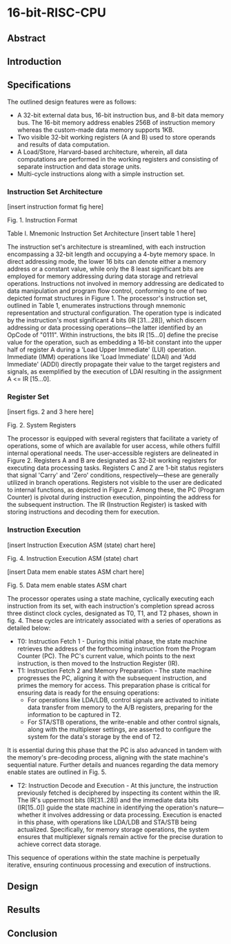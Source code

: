 # 16-bit-RISC-CPU
## **Abstract**

## **Introduction**


## **Specifications**
 The outlined design features were as follows:
 
* A 32-bit external data bus, 16-bit instruction bus, and 8-bit data memory bus. The 16-bit memory address enables 256B of instruction memory whereas the custom-made data memory supports 1KB.
* Two visible 32-bit working registers (A and B) used to store operands and results of data computation.
* A Load/Store, Harvard-based architecture, wherein, all data computations are performed in the working registers and consisting of separate instruction and data storage units.
* Multi-cycle instructions along with a simple instruction set. 

### Instruction Set Architecture 
[insert instruction format fig here]

Fig. 1. Instruction Format

Table I. Mnemonic Instruction Set Architecture 
[insert table 1 here]

The instruction set's architecture is streamlined, with each instruction encompassing a 32-bit length and occupying a 4-byte memory space. In direct addressing mode, the lower 16 bits can denote either a memory address or a constant value, while only the 8 least significant bits are employed for memory addressing during data storage and retrieval operations. Instructions not involved in memory addressing are dedicated to data manipulation and program flow control, conforming to one of two depicted format structures in Figure 1. The processor's instruction set, outlined in Table 1, enumerates instructions through mnemonic representation and structural configuration. The operation type is indicated by the instruction's most significant 4 bits (IR [31…28]), which discern addressing or data processing operations—the latter identified by an OpCode of "0111". Within instructions, the bits IR [15…0] define the precise value for the operation, such as embedding a 16-bit constant into the upper half of register A during a 'Load Upper Immediate' (LUI) operation. Immediate (IMM) operations like 'Load Immediate' (LDAI) and 'Add Immediate' (ADDI) directly propagate their value to the target registers and signals, as exemplified by the execution of LDAI resulting in the assignment A <= IR [15…0].

### Register Set
[insert figs. 2 and 3 here here]

Fig. 2. System Registers

The processor is equipped with several registers that facilitate a variety of operations, some of which are available for user access, while others fulfill internal operational needs. The user-accessible registers are delineated in Figure 2. Registers A and B are designated as 32-bit working registers for executing data processing tasks. Registers C and Z are 1-bit status registers that signal 'Carry' and 'Zero' conditions, respectively—these are generally utilized in branch operations. Registers not visible to the user are dedicated to internal functions, as depicted in Figure 2. Among these, the PC (Program Counter) is pivotal during instruction execution, pinpointing the address for the subsequent instruction. The IR (Instruction Register) is tasked with storing instructions and decoding them for execution.

### Instruction Execution
[insert Instruction Execution ASM (state) chart here]

Fig. 4. Instruction Execution ASM (state) chart

[insert Data mem enable states ASM chart here]

Fig. 5. Data mem enable states ASM chart

The processor operates using a state machine, cyclically executing each instruction from its set, with each instruction's completion spread across three distinct clock cycles, designated as T0, T1, and T2 phases, shown in fig. 4. These cycles are intricately associated with a series of operations as detailed below:

* T0: Instruction Fetch 1 - During this initial phase, the state machine retrieves the address of the forthcoming instruction from the Program Counter (PC). The PC's current value, which points to the next instruction, is then moved to the Instruction Register (IR).
* T1: Instruction Fetch 2 and Memory Preparation - The state machine progresses the PC, aligning it with the subsequent instruction, and primes the memory for access. This preparation phase is critical for ensuring data is ready for the ensuing operations:
  * For operations like LDA/LDB, control signals are activated to initiate data transfer from memory to the A/B registers, preparing for the information to be captured in T2.
  * For STA/STB operations, the write-enable and other control signals, along with the multiplexer settings, are asserted to configure the system for the data's storage by the end of T2.
 
It is essential during this phase that the PC is also advanced in tandem with the memory's pre-decoding process, aligning with the state machine's sequential nature. Further details and nuances regarding the data memory enable states are outlined in Fig. 5.
* T2: Instruction Decode and Execution - At this juncture, the instruction previously fetched is deciphered by inspecting its content within the IR. The IR's uppermost bits (IR[31..28]) and the immediate data bits (IR[15..0]) guide the state machine in identifying the operation's nature—whether it involves addressing or data processing. Execution is enacted in this phase, with operations like LDA/LDB and STA/STB being actualized. Specifically, for memory storage operations, the system ensures that multiplexer signals remain active for the precise duration to achieve correct data storage.

This sequence of operations within the state machine is perpetually iterative, ensuring continuous processing and execution of instructions.

## **Design**


## **Results**


## **Conclusion**

